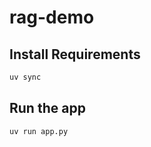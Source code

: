 # rag-demo

## Install Requirements

```bash
uv sync
```

## Run the app

```bash
uv run app.py
```
